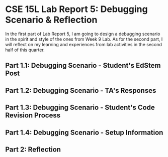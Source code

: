 # CSE 15L Lab Report 5: Debugging Scenario & Reflection
In the first part of Lab Report 5, I am going to design a debugging scenario in the spirit and style of the ones from Week 9 Lab. As for the second part, I will reflect on my learning and experiences from lab activities in the second half of this quarter.
## Part 1.1: Debugging Scenario - Student's EdStem Post

## Part 1.2: Debugging Scenario - TA's Responses

## Part 1.3: Debugging Scenario - Student's Code Revision Process

## Part 1.4: Debugging Scenario - Setup Information

## Part 2: Reflection
